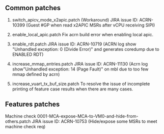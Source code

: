 ## Common patches

1. switch_apicv_mode_x2apic.patch (Workaround)
	JIRA issue ID: ACRN-10399 (Guest #GP when read x2APIC MSRs after vCPU receiving SIPI)

2. enable_local_apic.patch
	Fix acrn build error when enabling local apic.
3. enable_rdt.patch
	JIRA issue ID: ACRN-10719 (ACRN log show "Unhandled exception: 0 (Divide Error)" and generates coredump due to ENABLED RDT)
4. increase_mmap_entries.patch
	JIRA issue ID: ACRN-11130 (Acrn log show"Unhandled exception: 14 (Page Fault)" on mbl due to too few mmap defined by acrn)
5. increase_vuart_tx_buf_size.patch
	To resolve the issue of incomplete printing of feature case results when there are many cases.
## Features patches
Machine check
0001-MCA-expose-MCA-to-VM0-and-hide-from-others.patch
	JIRA issue ID: ACRN-10753 (Hide/expose some MSRs to meet machine check req)


